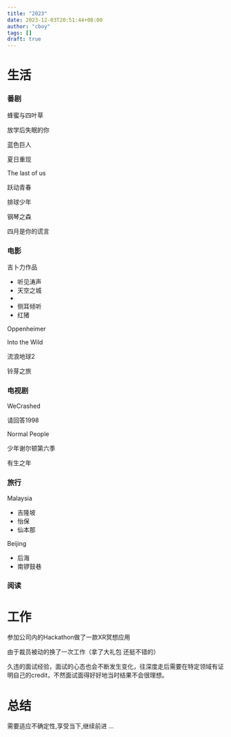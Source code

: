 ```yaml
---
title: "2023"
date: 2023-12-03T20:51:44+08:00
author: "cboy"
tags: []
draft: true
---
```


# 生活

### 番剧

蜂蜜与四叶草

放学后失眠的你

蓝色巨人

夏日重现

The last of us

跃动青春

排球少年

钢琴之森

四月是你的谎言

### 电影

吉卜力作品

- 听见涛声
- 天空之城
- 
- 侧耳倾听
- 红猪

Oppenheimer

Into the Wild

流浪地球2

铃芽之旅

### 电视剧

WeCrashed

请回答1998

Normal People

少年谢尔顿第六季

有生之年

### 旅行

Malaysia
 - 吉隆坡
 - 怡保
 - 仙本那

Beijing
- 后海
- 南锣鼓巷

### 阅读

# 工作

参加公司内的Hackathon做了一款XR冥想应用

由于裁员被动的换了一次工作（拿了大礼包 还挺不错的）

久违的面试经验，面试的心态也会不断发生变化，往深度走后需要在特定领域有证明自己的credit，不然面试面得好好地当时结果不会很理想。

# 总结

需要适应不确定性,享受当下,继续前进 ...